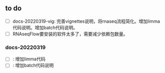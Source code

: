 
## to do 
- [ ] docs-20220319-vig: 完善vignettes说明，将rnaseq流程简化。增加limma代码说明。增加batch代码说明。
- [ ] RNAseqFlow要安装的软件太多了，需要减少依赖包数量。

### docs-20220319
- [ ] : 增加limma代码
- [ ] : 增加batch代码说明
